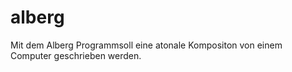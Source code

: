# alberg
Mit dem Alberg Programmsoll eine atonale Kompositon von einem Computer geschrieben werden.
